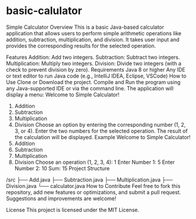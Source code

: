 # basic-calulator
Simple Calculator
Overview
This is a basic Java-based calculator application that allows users to perform simple arithmetic operations like addition, subtraction, multiplication, and division. It takes user input and provides the corresponding results for the selected operation.

Features
Addition: Add two integers.
Subtraction: Subtract two integers.
Multiplication: Multiply two integers.
Division: Divide two integers (with a check to prevent division by zero).
Requirements
Java 8 or higher
Any IDE or text editor to run Java code (e.g., IntelliJ IDEA, Eclipse, VSCode)
How to Use
Clone or Download the project.
Compile and Run the program using any Java-supported IDE or via the command line.
The application will display a menu:
Welcome to Simple Calculator!
1. Addition
2. Subtraction
3. Multiplication
4. Division
Choose an option by entering the corresponding number (1, 2, 3, or 4).
Enter the two numbers for the selected operation.
The result of the calculation will be displayed.
Example
Welcome to Simple Calculator!
1. Addition
2. Subtraction
3. Multiplication
4. Division
Choose an operation (1, 2, 3, 4):
1
Enter Number 1:
5
Enter Number 2:
10
Sum: 15
Project Structure

/src
   ├── Add.java
   ├── Subtraction.java
   ├── Multiplication.java
   ├── Division.java
   └── calculator.java
How to Contribute
Feel free to fork this repository, add new features or optimizations, and submit a pull request. Suggestions and improvements are welcome!

License
This project is licensed under the MIT License.
